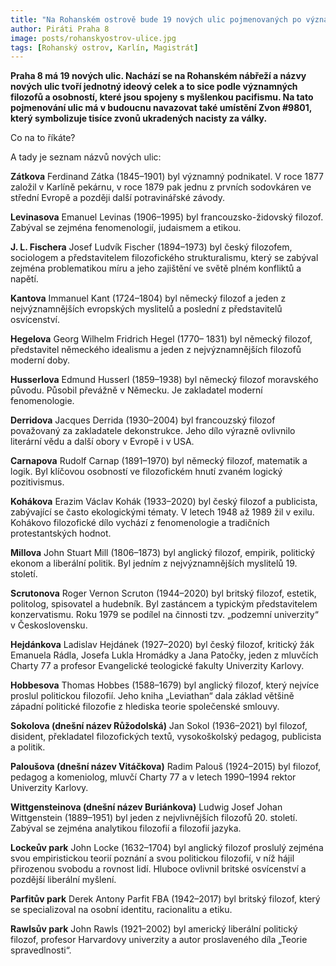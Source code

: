 ```yaml
---
title: "Na Rohanském ostrově bude 19 nových ulic pojmenovaných po významných filozofech"
author: Piráti Praha 8
image: posts/rohanskyostrov-ulice.jpg
tags: [Rohanský ostrov, Karlín, Magistrát]
---
```

**Praha 8 má 19 nových ulic. Nachází se na Rohanském nábřeží a názvy nových ulic tvoří jednotný ideový celek a to sice podle významných filozofů a osobností, které jsou spojeny s myšlenkou pacifismu. Na tato pojmenování ulic má v budoucnu navazovat také umístění Zvon #9801, který symbolizuje tisíce zvonů ukradených nacisty za války.** 

Co na to říkáte?

A tady je seznam názvů nových ulic:

**Zátkova**
Ferdinand Zátka (1845–1901) byl významný podnikatel. V roce 1877 založil v Karlíně pekárnu, v roce 1879 pak jednu z prvních sodovkáren ve střední Evropě a později další potravinářské závody.

**Levinasova**
Emanuel Levinas (1906–1995) byl francouzsko-židovský filozof. Zabýval se zejména fenomenologií, judaismem a etikou.

**J. L. Fischera**
Josef Ludvík Fischer (1894–1973) byl český filozofem, sociologem a představitelem filozofického strukturalismu, který se zabýval zejména problematikou míru a jeho zajištění ve světě plném konfliktů a napětí.

**Kantova**
Immanuel Kant (1724–1804) byl německý filozof a jeden z nejvýznamnějších evropských myslitelů a poslední z představitelů osvícenství.

**Hegelova**
Georg Wilhelm Fridrich Hegel (1770– 1831) byl německý filozof, představitel německého idealismu a jeden z nejvýznamnějších filozofů moderní doby.

**Husserlova**
Edmund Husserl (1859–1938) byl německý filozof moravského původu. Působil převážně v Německu. Je zakladatel moderní fenomenologie.

**Derridova**
Jacques Derrida (1930–2004) byl francouzský filozof považovaný za zakladatele dekonstrukce. Jeho dílo výrazně ovlivnilo literární vědu a další obory v Evropě i v USA.

**Carnapova**
Rudolf Carnap (1891–1970) byl německý filozof, matematik a logik. Byl klíčovou osobností ve filozofickém hnutí zvaném logický pozitivismus.

**Kohákova**
Erazim Václav Kohák (1933–2020) byl český filozof a publicista, zabývající se často ekologickými tématy. V letech 1948 až 1989 žil v exilu. Kohákovo filozofické dílo vychází z fenomenologie a tradičních protestantských hodnot.

**Millova**
John Stuart Mill (1806–1873) byl anglický filozof, empirik, politický ekonom a liberální politik. Byl jedním z nejvýznamnějších myslitelů 19. století.

**Scrutonova**
Roger Vernon Scruton (1944–2020) byl britský filozof, estetik, politolog, spisovatel a hudebník. Byl zastáncem a typickým představitelem konzervatismu. Roku 1979 se podílel na činnosti tzv. „podzemní univerzity“ v Československu.

**Hejdánkova**
Ladislav Hejdánek (1927–2020) byl český filozof, kritický žák Emanuela Rádla, Josefa Lukla Hromádky a Jana Patočky, jeden z mluvčích Charty 77 a profesor Evangelické teologické fakulty Univerzity Karlovy.

**Hobbesova**
Thomas Hobbes (1588–1679) byl anglický filozof, který nejvíce proslul politickou filozofií. Jeho kniha „Leviathan“ dala základ většině západní politické filozofie z hlediska teorie společenské smlouvy.

**Sokolova (dnešní název Růžodolská)**
Jan Sokol (1936–2021) byl filozof, disident, překladatel filozofických textů, vysokoškolský pedagog, publicista a politik.

**Paloušova (dnešní název Vitáčkova)**
Radim Palouš (1924–2015) byl filozof, pedagog a komeniolog, mluvčí Charty 77 a v letech 1990–1994 rektor Univerzity Karlovy.

**Wittgensteinova (dnešní název Buriánkova)**
Ludwig Josef Johan Wittgenstein (1889–1951) byl jeden z nejvlivnějších filozofů 20. století. Zabýval se zejména analytikou filozofií a filozofií jazyka.

**Lockeův park**
John Locke (1632–1704) byl anglický filozof proslulý zejména svou empiristickou teorií poznání a svou politickou filozofií, v níž hájil přirozenou svobodu a rovnost lidí. Hluboce ovlivnil britské osvícenství a pozdější liberální myšlení.

**Parfitův park**
Derek Antony Parfit FBA (1942–2017) byl britský filozof, který se specializoval na osobní identitu, racionalitu a etiku.

**Rawlsův park**
John Rawls (1921–2002) byl americký liberální politický filozof, profesor Harvardovy univerzity a autor proslaveného díla „Teorie spravedlnosti“.